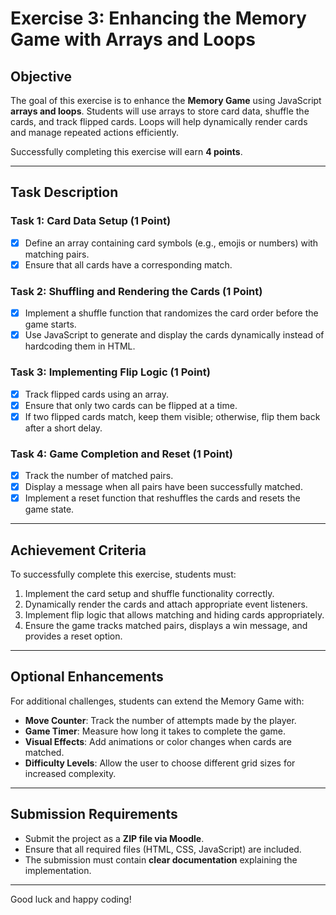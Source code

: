 # Exercise 3: Enhancing the Memory Game with Arrays and Loops

## **Objective**
The goal of this exercise is to enhance the **Memory Game** using JavaScript **arrays and loops**. Students will use arrays to store card data, shuffle the cards, and track flipped cards. Loops will help dynamically render cards and manage repeated actions efficiently.

Successfully completing this exercise will earn **4 points**.

---

## **Task Description**

### **Task 1: Card Data Setup (1 Point)**
- [x] Define an array containing card symbols (e.g., emojis or numbers) with matching pairs.
- [x] Ensure that all cards have a corresponding match.

### **Task 2: Shuffling and Rendering the Cards (1 Point)**
- [x] Implement a shuffle function that randomizes the card order before the game starts.
- [x] Use JavaScript to generate and display the cards dynamically instead of hardcoding them in HTML.

### **Task 3: Implementing Flip Logic (1 Point)**
- [x] Track flipped cards using an array.
- [x] Ensure that only two cards can be flipped at a time.
- [x] If two flipped cards match, keep them visible; otherwise, flip them back after a short delay.

### **Task 4: Game Completion and Reset (1 Point)**
- [x] Track the number of matched pairs.
- [x] Display a message when all pairs have been successfully matched.
- [x] Implement a reset function that reshuffles the cards and resets the game state.

---

## **Achievement Criteria**
To successfully complete this exercise, students must:
1. Implement the card setup and shuffle functionality correctly.
2. Dynamically render the cards and attach appropriate event listeners.
3. Implement flip logic that allows matching and hiding cards appropriately.
4. Ensure the game tracks matched pairs, displays a win message, and provides a reset option.

---

## **Optional Enhancements**
For additional challenges, students can extend the Memory Game with:
- **Move Counter**: Track the number of attempts made by the player.
- **Game Timer**: Measure how long it takes to complete the game.
- **Visual Effects**: Add animations or color changes when cards are matched.
- **Difficulty Levels**: Allow the user to choose different grid sizes for increased complexity.

---

## **Submission Requirements**
- Submit the project as a **ZIP file via Moodle**.
- Ensure that all required files (HTML, CSS, JavaScript) are included.
- The submission must contain **clear documentation** explaining the implementation.

---

Good luck and happy coding!
